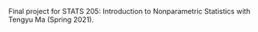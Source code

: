 Final project for STATS 205: Introduction to Nonparametric Statistics with Tengyu Ma (Spring 2021).
